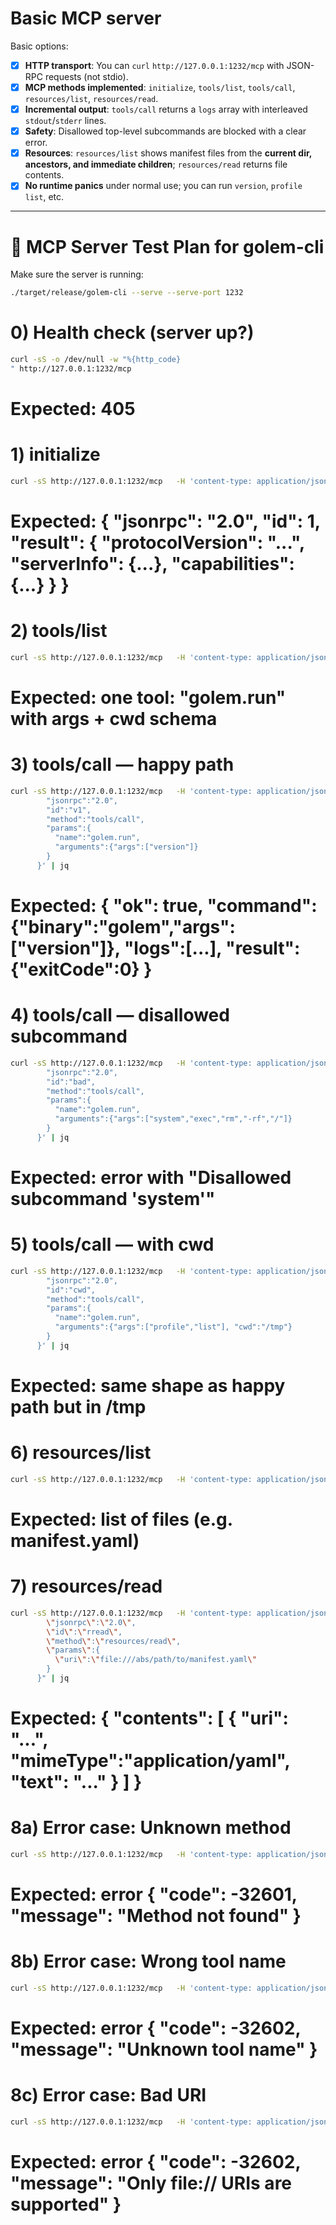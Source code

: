# Basic MCP server

Basic options:

- [x] **HTTP transport**: You can `curl` `http://127.0.0.1:1232/mcp` with JSON-RPC requests (not stdio).
- [x] **MCP methods implemented**: `initialize`, `tools/list`, `tools/call`, `resources/list`, `resources/read`.
- [x] **Incremental output**: `tools/call` returns a `logs` array with interleaved `stdout`/`stderr` lines.
- [x] **Safety**: Disallowed top-level subcommands are blocked with a clear error.
- [x] **Resources**: `resources/list` shows manifest files from the **current dir, ancestors, and immediate children**; `resources/read` returns file contents.
- [x] **No runtime panics** under normal use; you can run `version`, `profile list`, etc.

---

# 🔬 MCP Server Test Plan for golem-cli

Make sure the server is running:

```bash
./target/release/golem-cli --serve --serve-port 1232
```

# 0) Health check (server up?)
```bash
curl -sS -o /dev/null -w "%{http_code}
" http://127.0.0.1:1232/mcp
```
# Expected: 405

# 1) initialize
```bash
curl -sS http://127.0.0.1:1232/mcp   -H 'content-type: application/json'   -d '{"jsonrpc":"2.0","id":1,"method":"initialize","params":{}}' | jq
```
# Expected: { "jsonrpc": "2.0", "id": 1, "result": { "protocolVersion": "...", "serverInfo": {...}, "capabilities": {...} } }

# 2) tools/list
```bash
curl -sS http://127.0.0.1:1232/mcp   -H 'content-type: application/json'   -d '{"jsonrpc":"2.0","id":2,"method":"tools/list","params":{}}' | jq
```
# Expected: one tool: "golem.run" with args + cwd schema

# 3) tools/call — happy path
```bash
curl -sS http://127.0.0.1:1232/mcp   -H 'content-type: application/json'   -d '{
        "jsonrpc":"2.0",
        "id":"v1",
        "method":"tools/call",
        "params":{
          "name":"golem.run",
          "arguments":{"args":["version"]}
        }
      }' | jq
```
# Expected: { "ok": true, "command": {"binary":"golem","args":["version"]}, "logs":[...], "result":{"exitCode":0} }

# 4) tools/call — disallowed subcommand
```bash
curl -sS http://127.0.0.1:1232/mcp   -H 'content-type: application/json'   -d '{
        "jsonrpc":"2.0",
        "id":"bad",
        "method":"tools/call",
        "params":{
          "name":"golem.run",
          "arguments":{"args":["system","exec","rm","-rf","/"]}
        }
      }' | jq
```
# Expected: error with "Disallowed subcommand 'system'"

# 5) tools/call — with cwd
```bash
curl -sS http://127.0.0.1:1232/mcp   -H 'content-type: application/json'   -d '{
        "jsonrpc":"2.0",
        "id":"cwd",
        "method":"tools/call",
        "params":{
          "name":"golem.run",
          "arguments":{"args":["profile","list"], "cwd":"/tmp"}
        }
      }' | jq
```
# Expected: same shape as happy path but in /tmp

# 6) resources/list
```bash
curl -sS http://127.0.0.1:1232/mcp   -H 'content-type: application/json'   -d '{"jsonrpc":"2.0","id":"rlist","method":"resources/list","params":{}}' | jq
```
# Expected: list of files (e.g. manifest.yaml)

# 7) resources/read
```bash
curl -sS http://127.0.0.1:1232/mcp   -H 'content-type: application/json'   -d "{
        \"jsonrpc\":\"2.0\",
        \"id\":\"rread\",
        \"method\":\"resources/read\",
        \"params\":{
          \"uri\":\"file:///abs/path/to/manifest.yaml\"
        }
      }" | jq
```
# Expected: { "contents": [ { "uri": "...", "mimeType":"application/yaml", "text": "..." } ] }

# 8a) Error case: Unknown method
```bash
curl -sS http://127.0.0.1:1232/mcp   -H 'content-type: application/json'   -d '{"jsonrpc":"2.0","id":"x","method":"nonsense","params":{}}' | jq
```
# Expected: error { "code": -32601, "message": "Method not found" }

# 8b) Error case: Wrong tool name
```bash
curl -sS http://127.0.0.1:1232/mcp   -H 'content-type: application/json'   -d '{"jsonrpc":"2.0","id":"badtool","method":"tools/call","params":{"name":"not-a-tool","arguments":{}}}' | jq
```
# Expected: error { "code": -32602, "message": "Unknown tool name" }

# 8c) Error case: Bad URI
```bash
curl -sS http://127.0.0.1:1232/mcp   -H 'content-type: application/json'   -d '{"jsonrpc":"2.0","id":"baduri","method":"resources/read","params":{"uri":"notfile:///tmp/foo"}}' | jq
```
# Expected: error { "code": -32602, "message": "Only file:// URIs are supported" }
